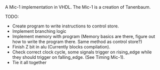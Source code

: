 A Mic-1 implementation in VHDL. The Mic-1 is a creation of Tanenbaum.

TODO:
- Create program to write instructions to control store.
- Implement branching logic
- Implement memory with program (Memory basics are there, figure out how to write the program there. Same method as control store?)
- Finish Z bit in alu (Currently blocks compilation).
- Check correct clock cycle, some signals trigger on rising_edge while they should trigger on falling_edge. (See Timing Mic-1).
- Tie it all together
